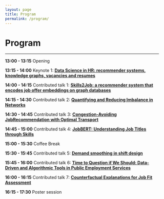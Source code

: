 ```yaml
---
layout: page
title: Program
permalink: /program/
---
```

# Program
---
**13:00 - 13:15** Opening

**13:15 - 14:00** Keynote 1: [__Data Science in HR: recommender systems, knowledge graphs, vacancies and resumes__]()

**14:00 - 14:15** Contributed talk 1: [__Skills2Job: a recommender system that encodes job offer embeddings on graph databases__](/papers/FEAST2021_paper_2.pdf)

**14:15 - 14:30** Contributed talk 2: [__Quantifying and Reducing Imbalance in Networks__](/papers/FEAST2021_paper_3.pdf)

**14:30 - 14:45** Contributed talk 3: [__Congestion-Avoiding JobRecommendation with Optimal Transport__](/papers/FEAST2021_paper_4.pdf)

**14:45 - 15:00** Contributed talk 4: [__JobBERT: Understanding Job Titles through Skills__](/papers/FEAST2021_paper_6.pdf)

**15:00 - 15:30** Coffee Break

**15:30 - 15:45** Contributed talk 5: [__Demand smoothing in shift design__](/papers/FEAST2021_paper_1.pdf)

**15:45 - 16:00** Contributed talk 6: [__Time to Question if We Should: Data-Driven and Algorithmic Tools in Public Employment Services__](/papers/FEAST2021_paper_5.pdf)

**16:00 - 16:15** Contributed talk 7: [__Counterfactual Explanations for Job Fit Assessment__](/papers/FEAST2021_paper_7.pdf)

**16:15 - 17:30** Poster session
